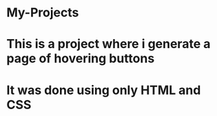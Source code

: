 # My-Projects
# This is a project where i generate a page of hovering buttons
# It was done using only HTML and CSS
